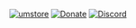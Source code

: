 
[![umstore](https://cdn.discordapp.com/attachments/715130970294059088/1044867241201639454/store.png)](https://uyuyorumstore.com)
[![Donate](https://cdn.discordapp.com/attachments/715130970294059088/1044868358740377650/coffee.png)](https://www.buymeacoffee.com/umcof)
[![Discord](https://cdn.discordapp.com/attachments/715130970294059088/1044855172494532628/discord.png)](https://discord.gg/cf6wkBFeYV)
